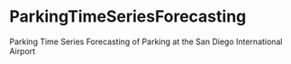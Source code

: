 # ParkingTimeSeriesForecasting
Parking Time Series Forecasting of Parking at the San Diego International Airport
